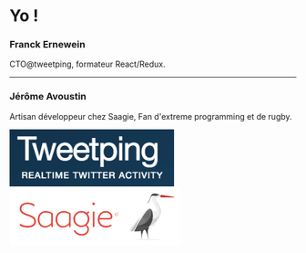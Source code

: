 # Yo !

### Franck Ernewein

CTO@tweetping, formateur React/Redux.

---

### Jérôme Avoustin

Artisan développeur chez Saagie, Fan d'extreme programming et de rugby.

<img src="slides/img/tweetping.png" alt="Tweetping" style="height:100px;"/> <img src="slides/img/saagie.png" alt="Tweetping" style="height:100px;"/>

